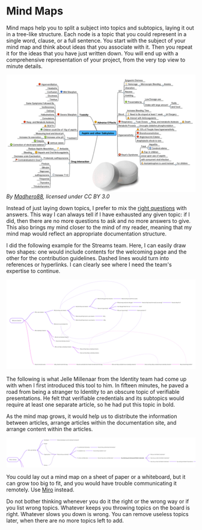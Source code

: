 # Mind Maps

Mind maps help you to split a subject into topics and subtopics, laying it out in a tree-like structure. Each node is a topic that you could represent in a single word, clause, or a full sentence. You start with the subject of your mind map and think about ideas that you associate with it. Then you repeat it for the ideas that you have just written down. You will end up with a comprehensive representation of your project, from the very top view to minute details.

[![An example of a mind map about aspirin.](../../../static/img/for_devs/bag_of_tricks/aspirin_mind_map.png "Click to see the full-size image.")](../../../static/img/for_devs/bag_of_tricks/aspirin_mind_map.png)
*By [Madhero88](https://en.wikipedia.org/wiki/User:Madhero88), licensed under CC BY 3.0*

Instead of just laying down topics, I prefer to mix the [right questions](./questions.md) with answers. This way I can always tell if I have exhausted any given topic: if I did, then there are no more questions to ask and no more answers to give. This also brings my mind closer to the mind of my reader, meaning that my mind map would reflect an appropriate documentation structure.

I did the following example for the Streams team. Here, I can easily draw two shapes: one would include contents for the welcoming page and the other for the contribution guidelines. Dashed lines would turn into references or hyperlinks. I can clearly see where I need the team's expertise to continue.

[![The first version of the Streams' mind map.](../../../static/img/for_devs/bag_of_tricks/streams_mind_map.png "Click to see the full-size image.")](../../../static/img/for_devs/bag_of_tricks/streams_mind_map.png)

The following is what Jelle Millenaar from the Identity team had come up with when I first introduced this tool to him. In fifteen minutes, he paved a road from being a stranger to Identity to an obscure topic of verifiable presentations. He felt that verifiable credentials and its subtopics would require at least one separate article, so he had put this topic in bold.

As the mind map grows, it would help us to distribute the information between articles, arrange articles within the documentation site, and arrange content within the articles.

[![Jelle's first try on the mind mapping.](../../../static/img/for_devs/bag_of_tricks/identity_mind_map.png "Click to see the full-size image.")](../../../static/img/for_devs/bag_of_tricks/identity_mind_map.png)

You could lay out a mind map on a sheet of paper or a whiteboard, but it can grow too big to fit, and you would have trouble communicating it remotely. Use [Miro](https://miro.com) instead. 

Do not bother thinking whenever you do it the right or the wrong way or if you list wrong topics. Whatever keeps you throwing topics on the board is right. Whatever slows you down is wrong. You can remove useless topics later, when there are no more topics left to add.